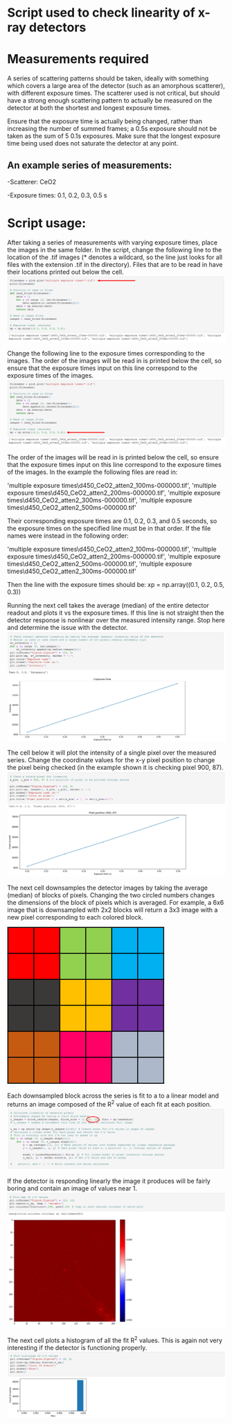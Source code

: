 # Script used to check linearity of x-ray detectors

# Measurements required
A series of scattering patterns should be taken, ideally with something which covers a large area of the detector (such as an amorphous scatterer), with different exposure times. The scatterer used is not critical, but should have a strong enough scattering pattern to actually be measured on the detector at both the shortest and longest exposure times.

Ensure that the exposure time is actually being changed, rather than increasing the number of summed frames; a 0.5s exposure should not be taken as the sum of 5 0.1s exposures. Make sure that the longest exposure time being used does not saturate the detector at any point.

## An example series of measurements:
  -Scatterer: CeO2
  
  -Exposure times: 0.1, 0.2, 0.3, 0.5 s
  
# Script usage:
After taking a series of measurements with varying exposure times, place the images in the same folder. In the script, change the following line to the location of the .tif images (* denotes a wildcard, so the line just looks for all files with the extension .tif in the directory). Files that are to be read in have their locations printed out below the cell.
![File location](https://github.com/jmsweng/X-ray-detector-gain-map/blob/main/Detector%20linearity%20check/images/File%20location.png)

Change the following line to the exposure times corresponding to the images. The order of the images will be read in is printed below the cell, so ensure that the exposure times input on this line correspond to the exposure times of the images. 
![Exposure times](https://github.com/jmsweng/X-ray-detector-gain-map/blob/main/Detector%20linearity%20check/images/exposure%20times.png)

The order of the images will be read in is printed below the cell, so ensure that the exposure times input on this line correspond to the exposure times of the images. In the example the following files are read in:

'multiple exposure times\\d450_CeO2_atten2_100ms-000000.tif', 
'multiple exposure times\\d450_CeO2_atten2_200ms-000000.tif', 
'multiple exposure times\\d450_CeO2_atten2_300ms-000000.tif', 
'multiple exposure times\\d450_CeO2_atten2_500ms-000000.tif'

Their corresponding exposure times are 0.1, 0.2, 0.3, and 0.5 seconds, so the exposure times on the specified line must be in that order. If the file names were instead in the following order:

'multiple exposure times\\d450_CeO2_atten2_100ms-000000.tif', 
'multiple exposure times\\d450_CeO2_atten2_200ms-000000.tif', 
'multiple exposure times\\d450_CeO2_atten2_500ms-000000.tif', 
'multiple exposure times\\d450_CeO2_atten2_300ms-000000.tif'

Then the line with the exposure times should be:
xp = np.array((0.1, 0.2, 0.5, 0.3))

Running the next cell takes the average (median) of the entire detector readout and plots it vs the exposure times. If this line is not straight then the detector response is nonlinear over the measured intensity range. Stop here and determine the issue with the detector. 
![Average detector intensity](https://github.com/jmsweng/X-ray-detector-gain-map/blob/main/Detector%20linearity%20check/images/detector%20average.PNG)

The cell below it will plot the intensity of a single pixel over the measured series. Change the coordinate values for the x-y pixel position to change the pixel being checked (in the example shown it is checking pixel 900, 87).
![Single pixel intensity](https://github.com/jmsweng/X-ray-detector-gain-map/blob/main/Detector%20linearity%20check/images/single%20pixel.PNG)

The next cell downsamples the detector images by taking the average (median) of blocks of pixels. Changing the two circled numbers changes the dimensions of the block of pixels which is averaged. For example, a 6x6 image that is downsampled with 2x2 blocks will return a 3x3 image with a new pixel corresponding to each colored block.

![Block reduction illustration](https://github.com/jmsweng/X-ray-detector-gain-map/blob/main/Detector%20linearity%20check/images/block%20reduce%2C%20illustration.png)

Each downsampled block across the series is fit to a to a linear model and returns an image composed of the R<sup>2</sup> value of each fit at each position. 
![Detector r^2](https://github.com/jmsweng/X-ray-detector-gain-map/blob/main/Detector%20linearity%20check/images/block%20reduce.png)

If the detector is responding linearly the image it produces will be fairly boring and contain an image of values near 1.  
![r^2 image](https://github.com/jmsweng/X-ray-detector-gain-map/blob/main/Detector%20linearity%20check/images/r%5E2%20image.PNG)

The next cell plots a histogram of all the fit R<sup>2</sup> values. This is again not very interesting if the detector is functioning properly.
![r^2 histogram](https://github.com/jmsweng/X-ray-detector-gain-map/blob/main/Detector%20linearity%20check/images/r%5E2%20histogram.PNG)
